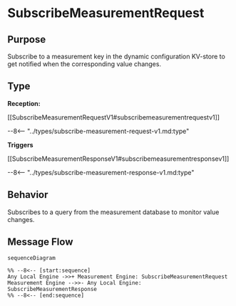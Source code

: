 <div class="message" markdown>


# SubscribeMeasurementRequest


## Purpose


<!-- --8<-- [start:purpose] -->
Subscribe to a measurement key in the dynamic configuration KV-store to get notified when the corresponding value changes.
<!-- --8<-- [end:purpose] -->

## Type


<!-- --8<-- [start:type] -->
**Reception:**

[[SubscribeMeasurementRequestV1#subscribemeasurementrequestv1]]

--8<-- "../types/subscribe-measurement-request-v1.md:type"

**Triggers**

[[SubscribeMeasurementResponseV1#subscribemeasurementresponsev1]]

--8<-- "../types/subscribe-measurement-response-v1.md:type"

<!-- --8<-- [end:type] -->

## Behavior


<!-- --8<-- [start:behavior] -->
Subscribes to a query from the measurement database to monitor value changes.
<!-- --8<-- [end:behavior] -->


## Message Flow


<!-- --8<-- [start:messages] -->
```mermaid
sequenceDiagram

%% --8<-- [start:sequence]
Any Local Engine ->>+ Measurement Engine: SubscribeMeasurementRequest
Measurement Engine -->>- Any Local Engine: SubscribeMeasurementResponse
%% --8<-- [end:sequence]
```

<!-- --8<-- [end:messages] -->

</div>
